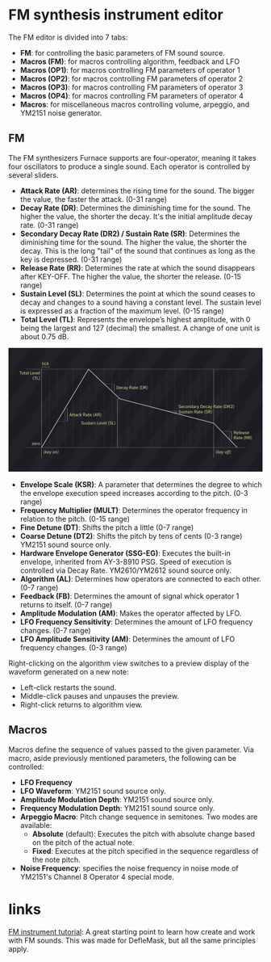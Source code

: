 # FM synthesis instrument editor

The FM editor is divided into 7 tabs:

- **FM**: for controlling the basic parameters of FM sound source.
- **Macros (FM)**: for macros controlling algorithm, feedback and LFO 
- **Macros (OP1)**: for macros controlling FM parameters of operator 1
- **Macros (OP2)**: for macros controlling FM parameters of operator 2
- **Macros (OP3)**: for macros controlling FM parameters of operator 3
- **Macros (OP4)**: for macros controlling FM parameters of operator 4
- **Macros**: for miscellaneous macros controlling volume, arpeggio, and YM2151 noise generator.

## FM

The FM synthesizers Furnace supports are four-operator, meaning it takes four oscillators to produce a single sound. Each operator is controlled by several sliders.

- **Attack Rate (AR)**: determines the rising time for the sound. The bigger the value, the faster the attack. (0-31 range)
- **Decay Rate (DR)**: Determines the diminishing time for the sound. The higher the value, the shorter the decay. It's the initial amplitude decay rate. (0-31 range)
- **Secondary Decay Rate (DR2) / Sustain Rate (SR)**: Determines the diminishing time for the sound. The higher the value, the shorter the decay. This is the long "tail" of the sound that continues as long as the key is depressed. (0-31 range)
- **Release Rate (RR)**: Determines the rate at which the sound disappears after KEY-OFF. The higher the value, the shorter the release. (0-15 range)
- **Sustain Level (SL)**: Determines the point at which the sound ceases to decay and changes to a sound having a constant level. The sustain level is expressed as a fraction of the maximum level. (0-15 range)
- **Total Level (TL)**: Represents the envelope’s highest amplitude, with 0 being the largest and 127 (decimal) the smallest. A change of one unit is about 0.75 dB.

![FM ADSR chart](FM-ADSRchart.png)

- **Envelope Scale (KSR)**: A parameter that determines the degree to which the envelope execution speed increases according to the pitch. (0-3 range)
- **Frequency Multiplier (MULT)**: Determines the operator frequency in relation to the pitch. (0-15 range)
- **Fine Detune (DT)**: Shifts the pitch a little (0-7 range)
- **Coarse Detune (DT2)**: Shifts the pitch by tens of cents (0-3 range) YM2151 sound source only.
- **Hardware Envelope Generator (SSG-EG)**: Executes the built-in envelope, inherited from AY-3-8910 PSG. Speed of execution is controlled via Decay Rate. YM2610/YM2612 sound source only.
- **Algorithm (AL)**: Determines how operators are connected to each other. (0-7 range)
- **Feedback (FB)**: Determines the amount of signal whick operator 1 returns to itself. (0-7 range)
- **Amplitude Modulation (AM)**: Makes the operator affected by LFO.
- **LFO Frequency Sensitivity**: Determines the amount of LFO frequency changes. (0-7 range)
- **LFO Amplitude Sensitivity (AM)**: Determines the amount of LFO frequency changes. (0-3 range)

Right-clicking on the algorithm view switches to a preview display of the waveform generated on a new note:
- Left-click restarts the sound.
- Middle-click pauses and unpauses the preview.
- Right-click returns to algorithm view.

## Macros

Macros define the sequence of values passed to the given parameter. Via macro, aside previously mentioned parameters, the following can be controlled:

- **LFO Frequency**
- **LFO Waveform**: YM2151 sound source only.
- **Amplitude Modulation Depth**: YM2151 sound source only.
- **Frequency Modulation Depth**: YM2151 sound source only.
- **Arpeggio Macro**: Pitch change sequence in semitones. Two modes are available:  
  - **Absolute** (default): Executes the pitch with absolute change based on the pitch of the actual note.
  - **Fixed**: Executes at the pitch specified in the sequence regardless of the note pitch.
- **Noise Frequency**: specifies the noise frequency in noise mode of YM2151's Channel 8 Operator 4 special mode.



# links

[FM instrument tutorial](https://www.youtube.com/watch?v=wS8edjurjDw): A great starting point to learn how create and work with FM sounds. This was made for DefleMask, but all the same principles apply.